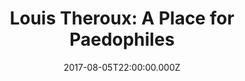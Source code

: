 ---
title: "Louis Theroux: A Place for Paedophiles"
date: 2017-08-05T22:00:00.000Z
permalink: /almanac/tv/2017-08-05-a-place/index.html
rating: 3
---